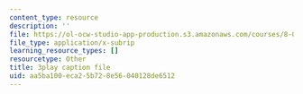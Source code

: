 ```yaml
---
content_type: resource
description: ''
file: https://ol-ocw-studio-app-production.s3.amazonaws.com/courses/8-01sc-classical-mechanics-fall-2016/aa5ba100eca25b728e56040128de6512_1BU28txGAFI.vtt
file_type: application/x-subrip
learning_resource_types: []
resourcetype: Other
title: 3play caption file
uid: aa5ba100-eca2-5b72-8e56-040128de6512
---
```

